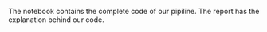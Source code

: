 The notebook contains the complete code of our pipiline. The report has the explanation behind our code.
